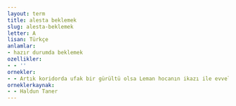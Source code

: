 ```yaml
---
layout: term
title: alesta beklemek
slug: alesta-beklemek
letter: A
lisan: Türkçe
anlamlar:
- hazır durumda beklemek
ozellikler:
- - ''
ornekler:
- - Artık koridorda ufak bir gürültü olsa Leman hocanın ikazı ile evvelden işaretlediğimiz La pipe Turque sayfasını açıp alesta bekliyorduk.
orneklerkaynak:
- - Haldun Taner
---
```

